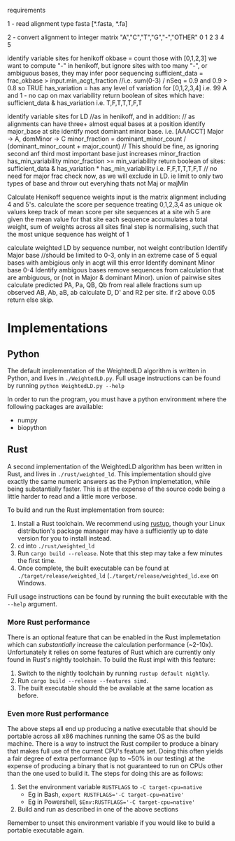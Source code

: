 requirements



1 - read alignment
    type fasta [*.fasta, *.fa]


2 - convert alignment to integer matrix
    "A","C","T","G","-","OTHER"
     0   1   2   3   4     5


identify variable sites for henikoff
    okbase = count those with [0,1,2,3] 
        we want to compute "-" in henikoff, but ignore sites with too many "-", or ambiguous bases, they may infer poor sequencing
    sufficient_data =   frac_okbase > input.min_acgt_fraction  //i.e. sum(0-3) / nSeq = 0.9 and  0.9 > 0.8 so TRUE
    has_variation   =   has any level of variation for [0,1,2,3,4] i.e. 99 A and 1 -
    no cap on max variability
    return boolean of sites which have: sufficient_data & has_variation i.e. T,F,T,T,T,F,T


identify variable sites for LD  //as in henikoff, and in addition:
    // as alignments can have three+ almost equal bases at a position
    identify major_base at site
    identify most dominant minor base. i.e. [AAACCT] Major -> A, domMinor -> C
    minor_fraction = dominant_minor_count / (dominant_minor_count + major_count)
        // This should be fine, as ignoring second anf third most important base just increases minor_fraction
    has_min_variability minor_fraction >= min_variability
    return boolean of sites: sufficient_data & has_variation * has_min_variability i.e. F,F,T,T,T,F,T
    // no need for major frac check now, as we will exclude in LD. ie limit to only two types of base and throw out everyhing thats not Maj or majMin


Calculate Henikoff sequence weights
    input is the matrix alignment including 4 and 5's.
    calculate the score per sequence treating 0,1,2,3,4 as unique ok values
    keep track of mean score per site
    sequences at a site wih 5 are given the mean value for that site
    each sequence accumulates a total weight, sum of weights across all sites
    final step is normalising, such that the most unique sequence has weight of 1


calculate weighted LD
    by sequence number, not weight contribution
        Identify Major base //should be limited to 0-3, only in an extreme case of 5 equal bases with  ambigious only in acgt will this error
        Identify dominant Minor base 0-4
    Identify ambigous bases
    remove sequences from calculation that are ambiguous, or (not in Major & dominant Minor).  union of pairwise sites
    calculate predicted PA, Pa, QB, Qb from real allele fractions
    sum up observed AB, Ab, aB, ab
    calculate D, D' and R2 per site.
    if r2 above 0.05 return else skip.


# Implementations

## Python

The default implementation of the WeightedLD algorithm is written in Python, and lives in `./WeightedLD.py`. Full usage instructions can be found by running `python WeightedLD.py --help`

In order to run the program, you must have a python environment where the following packages are available:
- numpy
- biopython

## Rust

A second implementation of the WeightedLD algorithm has been written in Rust, and lives in `./rust/weighted_ld`.
This implementation should give exactly the same numeric answers as the Python implemetation, while being substantially faster.
This is at the expense of the source code being a little harder to read and a little more verbose.

To build and run the Rust implementation from source:
1. Install a Rust toolchain. We recommend using [rustup](https://rustup.rs/), though your Linux distribution's package manager may have a sufficiently up to date version for you to install instead.
2. `cd` into `./rust/weighted_ld`
3. Run `cargo build --release`. Note that this step may take a few minutes the first time.
4. Once complete, the built executable can be found at `./target/release/weighted_ld` (`./target/release/weighted_ld.exe` on Windows.

Full usage instructions can be found by running the built executable with the `--help` argument.

### More Rust performance

There is an optional feature that can be enabled in the Rust implemetation which can *substantially* increase the calculation performance (~2-10x).
Unfortunately it relies on some features of Rust which are currently only found in Rust's nightly toolchain.
To build the Rust impl with this feature:
1. Switch to the nightly toolchain by running `rustup default nightly`.
2. Run `cargo build --release --features simd`.
3. The built executable should the be available at the same location as before.

### Even more Rust performance

The above steps all end up producing a native executable that should be portable across all x86 machines running the same OS as the build machine.
There is a way to instruct the Rust compiler to produce a binary that makes full use of the current CPU's feature set.
Doing this often yields a fair degree of extra performance (up to ~50% in our testing) at the expense of producing a binary that is not guaranteed to run on CPUs other than the one used to build it.
The steps for doing this are as follows:
1. Set the environment variable `RUSTFLAGS` to `-C target-cpu=native`
   - Eg in Bash, `export RUSTFLAGS='-C target-cpu=native'`
   - Eg in Powershell, `$Env:RUSTFLAGS='-C target-cpu=native'`
2. Build and run as described in one of the above sections

Remember to unset this environment variable if you would like to build a portable executable again.